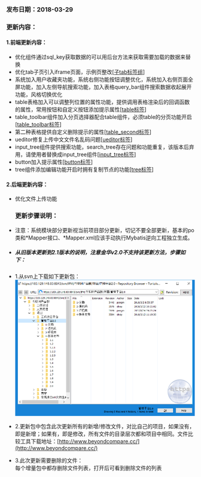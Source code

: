 ### 发布日期：2018-03-29

### 更新内容：

#### 1.前端更新内容：

* 优化组件通过sql\_key获取数据的可以用后台方法来获取需要加载的数据来替换
* 优化tab子页引入iframe页面，示例页整改\[[子tab标签组](/ji-ben-biao-dan-kong-jian/zi-tab-biao-qian-zu-3010-shi-3011.md)\]
* 系统加入用户收藏夹功能，系统右侧功能按钮调整优化，系统加入右侧页面全屏功能，加入左侧导航搜索功能，加入表格query\_bar组件搜索数据收起展开功能，风格切换优化
* table表格加入可以调整列位置的属性功能，提供调用表格渲染后的回调函数的属性，常用按钮和自定义按钮添加提示属性\[[table标签](/ji-ben-biao-dan-kong-jian/tablebiao-qian-3010-zhu-3011.md)\]
* table\_toolbar组件加入分页选择器配合table组件，必须table的分页功能开启\[[table\_toolbar标签](/ji-ben-biao-dan-kong-jian/tabletoolbar-biao-qian-3010-shi-3011.md)\]
* 第二种表格提供自定义删除提示的属性\[[table\_second标签](/ji-ben-biao-dan-kong-jian/tablesecond-biao-qian-3010-1-9.md)\]
* ueditor修复上传中文文件名乱码问题\[[ueditor标签](/ji-ben-biao-dan-kong-jian/ueditorbiao-qian.md)\]
* input\_tree组件提供搜索功能，search\_tree存在问题和功能重复，该版本后弃用，请使用者替换成input\_tree组件\[[input\_tree标签](ji-ben-biao-dan-kong-jian/inputtreebiao-qian-3010-shi-3011.md)\]
* button加入提示属性\[[button标签](/ji-ben-biao-dan-kong-jian/buttonbiao-qian-3010-shi-3011.md)\]
* tree组件添加编辑功能开启时拥有复制节点的功能\[[tree标签](/ji-ben-biao-dan-kong-jian/tree.md)\]

#### 2.后端更新内容：

* 优化文件上传功能
  ### 更新步骤说明：
* 注意：系统模块部分更新视当前项目部分更新，切记不要全部更新，基本的po类和\*Mapper接口、\*Mapper.xml应该手动执行Mybatis逆向工程独立生成。
* ##### 从旧版本更新到2.1版本的说明，注意金华v2.0不支持该更新方法，步骤如下：
* 1.从svn上下载如下更新包：  
  ![](/assets/v2.0-1.png)
* 2.更新包中包含此次更新所有的新增/修改文件，对比自己的项目，如果没有，即是新增；如果有，即是修改，所有文件的目录层次都和项目中相同。文件比较工具下载地址：[http://www.beyondcompare.cc/](http://www.beyondcompare.cc/)

* 3.此次更新需要删除的文件：  
  每个增量包中都存删除文件列表，打开后可看到删除文件的列表



